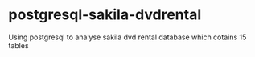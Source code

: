 # postgresql-sakila-dvdrental
Using postgresql to analyse sakila dvd rental database which cotains 15 tables
